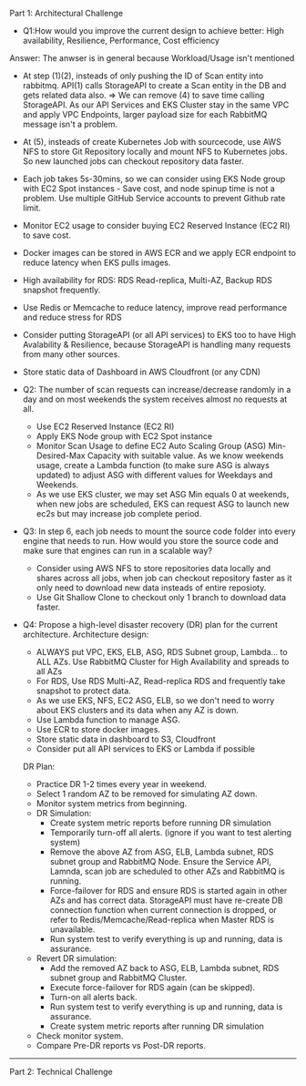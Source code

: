 
Part 1: Architectural Challenge
- Q1:How would you improve the current design to achieve better: 
    High availability, Resilience, Performance, Cost efficiency
    
Answer: The anwser is in general because Workload/Usage isn't mentioned
- At step (1)(2), insteads of only pushing the ID of Scan entity into rabbitmq. API(1) calls StorageAPI to create a Scan entity in the DB and gets related data also. => We can remove (4) to save time calling StorageAPI. As our API Services and EKS Cluster stay in the same VPC and apply VPC Endpoints, larger payload size for each RabbitMQ message isn't a problem.
- At (5), insteads of create Kubernetes Job with sourcecode, use AWS NFS to store Git Repository locally and mount NFS to Kubernetes jobs. So new launched jobs can checkout repository data faster.
- Each job takes 5s-30mins, so we can consider using EKS Node group with EC2 Spot instances - Save cost, and node spinup time is not a problem. Use multiple GitHub Service accounts to prevent Github rate limit.
- Monitor EC2 usage to consider buying EC2 Reserved Instance (EC2 RI) to save cost.
- Docker images can be stored in AWS ECR and we apply ECR endpoint to reduce latency when EKS pulls images.
- High availability for RDS: RDS Read-replica, Multi-AZ, Backup RDS snapshot frequently.
- Use Redis or Memcache to reduce latency, improve read performance and reduce stress for RDS
- Consider putting StorageAPI (or all API services) to EKS too to have High Avalability & Resilience, because StorageAPI is handling many requests from many other sources.
- Store static data of Dashboard in AWS Cloudfront (or any CDN)

- Q2: The number of scan requests can increase/decrease randomly in a day and on most weekends the system receives almost no requests at all.
    - Use EC2 Reserved Instance (EC2 RI)
    - Apply EKS Node group with EC2 Spot instance
    - Monitor Scan Usage to define EC2 Auto Scaling Group (ASG) Min-Desired-Max Capacity with suitable value. As we know weekends usage, create a Lambda function (to make sure ASG is always updated) to adjust ASG with different values for Weekdays and Weekends.
    - As we use EKS cluster, we may set ASG Min equals 0 at weekends, when new jobs are scheduled, EKS can request ASG to launch new ec2s but may increase job complete period.

- Q3: In step 6, each job needs to mount the source code folder into every engine that needs to run. How would you store the source code and make sure that engines can run in a scalable way?
    - Consider using AWS NFS to store repositories data locally and shares across all jobs, when job can checkout repository faster as it only need to download new data insteads of entire reposioty. 
    - Use Git Shallow Clone to checkout only 1 branch to download data faster.

- Q4: Propose a high-level disaster recovery (DR) plan for the current architecture.
    Architecture design:
    - ALWAYS put VPC, EKS, ELB, ASG, RDS Subnet group, Lambda... to ALL AZs. Use RabbitMQ Cluster for High Availability and spreads to all AZs
    - For RDS, Use RDS Multi-AZ, Read-replica RDS and frequently take snapshot to protect data.
    - As we use EKS, NFS, EC2 ASG, ELB, so we don't need to worry about EKS clusters and its data when any AZ is down.
    - Use Lambda function to manage ASG.
    - Use ECR to store docker images.
    - Store static data in dashboard to S3, Cloudfront
    - Consider put all API services to EKS or Lambda if possible

    DR Plan:
    - Practice DR 1-2 times every year in weekend.
    - Select 1 random AZ to be removed for simulating AZ down.
    - Monitor system metrics from beginning.
    - DR Simulation:
        - Create system metric reports before running DR simulation
        - Temporarily turn-off all alerts. (ignore if you want to test alerting system)
        - Remove the above AZ from ASG, ELB, Lambda subnet, RDS subnet group and RabbitMQ Node. Ensure the Service API, Lamnda, scan job are scheduled to other AZs and RabbitMQ is running.
        - Force-failover for RDS and ensure RDS is started again in other AZs and has correct data. StorageAPI must have re-create DB connection function when current connection is dropped, or refer to Redis/Memcache/Read-replica when Master RDS is unavailable.
        - Run system test to verify everything is up and running, data is assurance.
    - Revert DR simulation:
        - Add the removed AZ back to ASG, ELB, Lambda subnet, RDS subnet group and RabbitMQ Cluster.
        - Execute force-failover for RDS again (can be skipped).
        - Turn-on all alerts back.
        - Run system test to verify everything is up and running, data is assurance.
        - Create system metric reports after running DR simulation
    - Check monitor system.
    - Compare Pre-DR reports vs Post-DR reports.

---
Part 2: Technical Challenge
